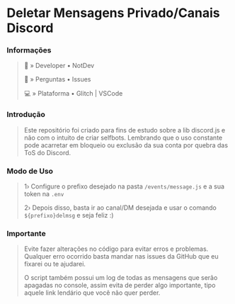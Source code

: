 # Deletar Mensagens Privado/Canais Discord

### Informações

> 🎁 » Developer • NotDev
> 
> 📝 » Perguntas • Issues
> 
> 💻 » Plataforma • Glitch | VSCode

### Introdução
> Este repositório foi criado para fins de estudo sobre a lib discord.js e não com o intuito de criar selfbots. Lembrando que o uso constante pode acarretar em bloqueio ou exclusão da sua conta por quebra das ToS do Discord.

### Modo de Uso
> 1› Configure o prefixo desejado na pasta `/events/message.js` e a sua token na `.env`
> 
> 2› Depois disso, basta ir ao canal/DM desejada e usar o comando `${prefixo}delmsg` e seja feliz :)

### Importante
> Evite fazer alterações no código para evitar erros e problemas. Qualquer erro ocorrido basta mandar nas issues da GitHub que eu fixarei ou te ajudarei.
> 
> O script também possui um log de todas as mensagens que serão apagadas no console, assim evita de perder algo importante, tipo aquele link lendário que você não quer perder.
